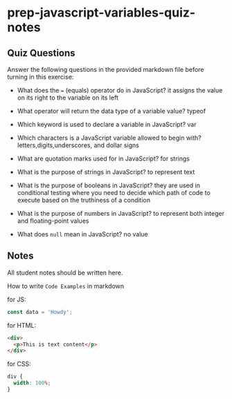 # prep-javascript-variables-quiz-notes

## Quiz Questions

Answer the following questions in the provided markdown file before turning in this exercise:

- What does the `=` (equals) operator do in JavaScript? it assigns the value on its right to the variable on its left

- What operator will return the data type of a variable value? typeof

- Which keyword is used to declare a variable in JavaScript? var

- Which characters is a JavaScript variable allowed to begin with? letters,digits,underscores, and dollar signs

- What are quotation marks used for in JavaScript? for strings

- What is the purpose of strings in JavaScript? to represent text

- What is the purpose of booleans in JavaScript? they are used in conditional testing where you need to decide which path of code to execute based on the truthiness of a condition

- What is the purpose of numbers in JavaScript? to represent both integer and floating-point values

- What does `null` mean in JavaScript? no value

## Notes

All student notes should be written here.

How to write `Code Examples` in markdown

for JS:

```javascript
const data = 'Howdy';
```

for HTML:

```html
<div>
  <p>This is text content</p>
</div>
```

for CSS:

```css
div {
  width: 100%;
}
```
